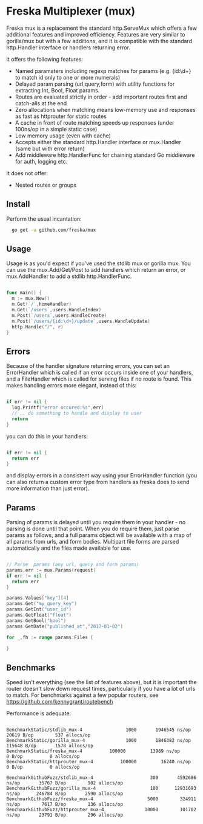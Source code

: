 # Freska Multiplexer (mux)

Freska mux is a replacement the standard http.ServeMux which offers a few additional features and improved efficiency. Features are very similar to gorilla/mux but with a few additions, and it is compatible with the standard http.Handler interface or handlers returning error.

It offers the following features:

* Named paramaters including regexp matches for params (e.g. {id:\d+} to match id only to one or more numerals)
* Delayed param parsing (url,query,form) with utility functions for extracting Int, Bool, Float params. 
* Routes are evaluated strictly in order - add important routes first and catch-alls at the end 
* Zero allocations when matching means low-memory use and responses as fast as httprouter for static routes
* A cache in front of route matching speeds up responses (under 100ns/op in a simple static case)
* Low memory usage (even with cache) 
* Accepts either the standard http.Handler interface or mux.Handler (same but with error return)
* Add middleware http.HandlerFunc for chaining standard Go middleware for auth, logging etc.

It does not offer:

* Nested routes or groups 


## Install 

Perform the usual incantation: 

```sh
  go get -u github.com/freska/mux
```

## Usage 

Usage is as you'd expect if you've used the stdlib mux or gorilla mux. You can use the mux.Add/Get/Post to add handlers which return an error, or mux.AddHandler to add a stdlib http.HandlerFunc.

```go

func main() {
  m := mux.New()
  m.Get(`/`,homeHandler)
  m.Get(`/users`,users.HandleIndex)
  m.Post(`/users`,users.HandleCreate)
  m.Post(`/users/{id:\d+}/update`,users.HandleUpdate)
  http.Handle("/", r)
}


```

## Errors

Because of the handler signature returning errors, you can set an ErrorHandler which is called if an error occurs inside one of your handlers, and a FileHandler which is called for serving files if no route is found. This makes handling errors more elegant, instead of this:


```go

if err != nil {
  log.Printf("error occured:%s",err)
  // .. do something to handle and display to user
  return 
}

```

you can do this in your handlers: 

```go

if err != nil {
  return err
}

```

and display errors in a consistent way using your ErrorHandler function (you can also return a custom error type from handlers as freska does to send more information than just error).


## Params

Parsing of params is delayed until you require them in your handler - no parsing is done until that point. When you do require them, just parse params as follows, and a full params object will be available with a map of all params from urls, and form bodies. Multipart file forms are parsed automatically and the files made available for use. 

```go

// Parse  params (any url, query and form params)
params,err := mux.Params(request)
if err != nil {
  return err
}

params.Values["key"][4]
params.Get("my_query_key")
params.GetInt("user_id")
params.GetFloat("float")
params.GetBool("bool")
params.GetDate("published_at","2017-01-02")

for _,fh := range params.Files {
  
}

```

## Benchmarks 

Speed isn't everything (see the list of features above), but it is important the router doesn't slow down request times, particularly if you have a lot of urls to match. For benchmarks against a few popular routers, see https://github.com/kennygrant/routebench

Performance is adequate:

```

BenchmarkStatic/stdlib_mux-4         	    1000	   1946545 ns/op	   20619 B/op	     537 allocs/op
BenchmarkStatic/gorilla_mux-4        	    1000	   1846382 ns/op	  115648 B/op	    1578 allocs/op
BenchmarkStatic/freska_mux-4      	  100000	     13969 ns/op	       0 B/op	       0 allocs/op
BenchmarkStatic/httprouter_mux-4     	  100000	     16240 ns/op	       0 B/op	       0 allocs/op

BenchmarkGithubFuzz/stdlib_mux-4               	     300	   4592686 ns/op	   35767 B/op	     902 allocs/op
BenchmarkGithubFuzz/gorilla_mux-4              	     100	  12931693 ns/op	  246784 B/op	    2590 allocs/op
BenchmarkGithubFuzz/freska_mux-4            	    5000	    324911 ns/op	    7617 B/op	     136 allocs/op
BenchmarkGithubFuzz/httprouter_mux-4           	   10000	    101702 ns/op	   23791 B/op	     296 allocs/op


```


